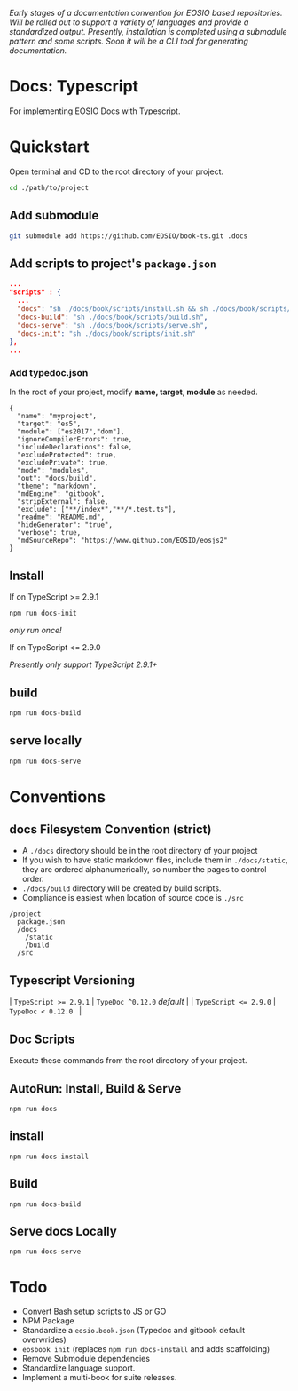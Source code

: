 _Early stages of a documentation convention for EOSIO based repositories. Will be rolled out to support a variety of languages and provide a standardized output. Presently, installation is completed using a submodule pattern and some scripts. Soon it will be a CLI tool for generating documentation._

# Docs: Typescript
For implementing EOSIO Docs with Typescript.

# Quickstart
Open terminal and CD to the root directory of your project.
```bash
cd ./path/to/project
```

## Add submodule
```bash
git submodule add https://github.com/EOSIO/book-ts.git .docs
```

## Add scripts to project's `package.json`
```json
...
"scripts" : {
  ...
  "docs": "sh ./docs/book/scripts/install.sh && sh ./docs/book/scripts/build-and-serve.sh",
  "docs-build": "sh ./docs/book/scripts/build.sh",
  "docs-serve": "sh ./docs/book/scripts/serve.sh",
  "docs-init": "sh ./docs/book/scripts/init.sh"
},
...
```

### Add typedoc.json

In the root of your project, modify **name, target, module** as needed.
```
{
  "name": "myproject",
  "target": "es5",
  "module": ["es2017","dom"],
  "ignoreCompilerErrors": true,
  "includeDeclarations": false,
  "excludeProtected": true,
  "excludePrivate": true,
  "mode": "modules",
  "out": "docs/build",
  "theme": "markdown",
  "mdEngine": "gitbook",
  "stripExternal": false,
  "exclude": ["**/index*","**/*.test.ts"],
  "readme": "README.md",
  "hideGenerator": "true",
  "verbose": true,
  "mdSourceRepo": "https://www.github.com/EOSIO/eosjs2"
}
```

## Install

If on TypeScript >= 2.9.1

```bash
npm run docs-init
```
_only run once!_

If on TypeScript <= 2.9.0

_Presently only support TypeScript 2.9.1+_

## build
```bash
npm run docs-build
```

## serve locally
```bash
npm run docs-serve
```

# Conventions

## docs Filesystem Convention (strict)
- A `./docs` directory should be in the root directory of your project
- If you wish to have static markdown files, include them in `./docs/static`, they are ordered alphanumerically, so number the pages to control order.
- `./docs/build` directory will be created by build scripts.
- Compliance is easiest when location of source code is `./src`
```
/project
  package.json
  /docs
    /static
    /build
  /src
```

## Typescript Versioning
| `TypeScript >= 2.9.1` | `TypeDoc ^0.12.0` _default_ |
| `TypeScript <= 2.9.0` | `TypeDoc < 0.12.0 ` |

## Doc Scripts

Execute these commands from the root directory of your project.

## AutoRun: Install, Build & Serve
```
npm run docs
```

## install
```
npm run docs-install
```

## Build
```
npm run docs-build
```

## Serve docs Locally
```
npm run docs-serve
```

# Todo
- Convert Bash setup scripts to JS or GO
- NPM Package
- Standardize a `eosio.book.json` (Typedoc and gitbook default overwrides)
- `eosbook init` (replaces `npm run docs-install` and adds scaffolding)
- Remove Submodule dependencies
- Standardize language support.
- Implement a multi-book for suite releases.
